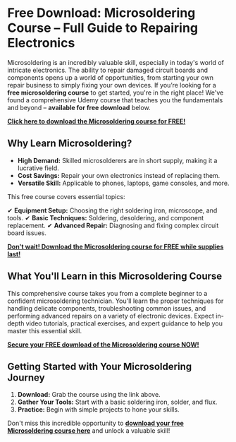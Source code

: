 # Free Download: Microsoldering Course – Full Guide to Repairing Electronics

Microsoldering is an incredibly valuable skill, especially in today's world of intricate electronics. The ability to repair damaged circuit boards and components opens up a world of opportunities, from starting your own repair business to simply fixing your own devices. If you’re looking for a **free microsoldering course** to get started, you're in the right place! We've found a comprehensive Udemy course that teaches you the fundamentals and beyond – **available for free download** below.

[**Click here to download the Microsoldering course for FREE!**](https://udemywork.com/microsoldering-course)

## Why Learn Microsoldering?

*   **High Demand:** Skilled microsolderers are in short supply, making it a lucrative field.
*   **Cost Savings:** Repair your own electronics instead of replacing them.
*   **Versatile Skill:** Applicable to phones, laptops, game consoles, and more.

This free course covers essential topics:

✔ **Equipment Setup:** Choosing the right soldering iron, microscope, and tools.
✔ **Basic Techniques:** Soldering, desoldering, and component replacement.
✔ **Advanced Repair:** Diagnosing and fixing complex circuit board issues.

[**Don't wait! Download the Microsoldering course for FREE while supplies last!**](https://udemywork.com/microsoldering-course)

## What You'll Learn in this Microsoldering Course

This comprehensive course takes you from a complete beginner to a confident microsoldering technician. You'll learn the proper techniques for handling delicate components, troubleshooting common issues, and performing advanced repairs on a variety of electronic devices. Expect in-depth video tutorials, practical exercises, and expert guidance to help you master this essential skill.

[**Secure your FREE download of the Microsoldering course NOW!**](https://udemywork.com/microsoldering-course)

## Getting Started with Your Microsoldering Journey

1.  **Download:** Grab the course using the link above.
2.  **Gather Your Tools:** Start with a basic soldering iron, solder, and flux.
3.  **Practice:** Begin with simple projects to hone your skills.

Don't miss this incredible opportunity to **[download your free Microsoldering course here](https://udemywork.com/microsoldering-course)** and unlock a valuable skill!
